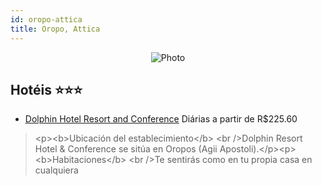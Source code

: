 ```yaml
---
id: oropo-attica
title: Oropo, Attica
---
```


<center><img src="http://photos.aicgroup.biz/hotel/193080/large/106.jpg" alt="Photo" /></center>


## Hotéis ⭐️⭐️⭐️

-    [Dolphin Hotel Resort and Conference](https://www.hurb.com/aud/https://www.hurb.com/hoteis/oropo/dolphin-hotel-resort-and-conference-JNP-JP781709?cmp=18055) Diárias a partir de R$225.60
   > &lt;p&gt;&lt;b&gt;Ubicación del establecimiento&lt;/b&gt; &lt;br /&gt;Dolphin Resort Hotel &amp; Conference se sitúa en Oropos (Agii Apostoli).&lt;/p&gt;&lt;p&gt;&lt;b&gt;Habitaciones&lt;/b&gt; &lt;br /&gt;Te sentirás como en tu propia casa en cualquiera 
